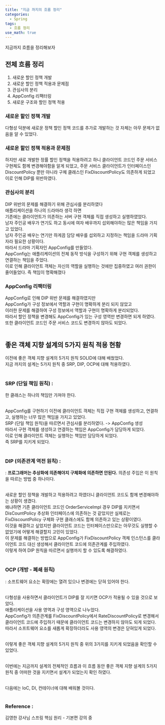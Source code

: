 ```yaml
---
title: "지금 까지의 흐름 정리"
categories:
  - Spring
tags:
  - 흐름 정리
use_math: true
---
```

지금까지 흐름을 정리해보자
## 전체 흐름 정리

1. 새로운 할인 정책 개발 <br>
2. 새로운 할인 정책 적용과 문제점 <br>
3. 관심사의 분리 <br>
4. AppConfig 리팩터링 <br>
5. 새로운 구조와 할인 정책 적용 <br>

### 새로운 할인 정책 개발
다형성 덕분에 새로운 정책 할인 정책 코드를 추가로 개발하는 것 자체는 아무 문제가 없음을 알 수 있었다.<br>
### 새로운 할인 정책 적용과 문제점
하지만 새로 개발한 정률 할인 정책을 적용하려고 하니 클라이언트 코드인 주문 서비스 구현체도 함께 변경해야함을 알게 되었고, 주문 서비스 클라이언트가 인터페이스인 DiscountPolicy 뿐만 아니라 구체 클래스인 FixDiscountPolicy도 의존하게 되었고 이로 인해 DIP를 위반하였다. <br>
### 관심사의 분리
DIP 위반의 문제를 해결하기 위해 관심사를 분리하였다<br>
애플리케이션을 하나의 드라마라 생각 하면 <br>
기존에는 클라이언트가 의존하는 서버 구현 객체를 직접 생성하고 실행하였었다.<br>
남자 주인공 배우가 연기도 하고 동시에 여자 배우까지 섭외해야하는 많은 책임을 가지고 있었다.<br>
남자 주인공 배우는 연기만 하게끔 담당 배우를 섭외하고 지정하는 책임을 드라마 기획자라 필요한 상황이다.<br>
따라서 드라마 기획자인 AppConfig를 만들었다.<br>
AppConfig는 애플리케이션의 전체 동작 방식을 구성하기 위해 구현 객체를 생성하고 연결하는 책임을 주었다.<br>
이로 인해 클라이언트 객체는 자신의 역할을 실행하는 것에만 집중하였고 여러 권한이 줄어들었다. 즉 책임이 명확해졌다<br>
### AppConfig 리팩터링
AppConfig로 인해 DIP 위반 문제를 해결하였지만 <br>
AppConfig가 구성 정보에서 역할과 구현이 명확하게 분리 되지 않았고 <br>
이러한 문제를 해결하여 구성 정보에서 역할과 구현이 명확하게 분리되었다.<br>
따라서 할인 정책을 변경해도 AppConfig가 있는 구성 영역만 변경하면 되게 하였다.<br>
또한 클라이언트 코드인 주문 서비스 코드도 변경하지 않아도 되었다.<br><br>

## 좋은 객체 지향 설계의 5가지 원칙 적용 현황
이전에 좋은 객체 지향 설계의 5가지 원칙 SOLID에 대해 배웠었다.<br>
지금 까지의 설계는 5가지 원칙 중 SRP, DIP, OCP에 대해 적용하였다.
<br><br>

### SRP (단일 책임 원칙) :
한 클래스는 하나의 책임만 가져야 한다.<br><br>

AppConfig를 구현하기 이전에 클라이언트 객체는 직접 구현 객체를 생성하고, 연결하고, 실행하는 너무 많은 책임을 가지고 있었다.<br>
SRP (단일 책임 원칙)을 따르면서 관심사를 분리하였다. -> AppConfig 생성<br>
 따라서 구현 객체를 생성하고 연결하는 책임은 AppConfig가 담당하게 되었다.<br>
 이로 인해 클라이언트 객체는 실행하는 책임만 담당하게 되었다.<br>
 즉 SRP를 지키게 되었다.<br><br>

 ### DIP (의존관계 역전 원칙) :
: <b>프로그래머는 추상화에 의존해야지 구체화에 의존하면 안된다.</b> 의존성 주입은 이 원칙을 따르는 방법 중 하나이다.<br>
<br>

새로운 할인 정책을 개발하고 적용하려고 하였더니 클라이언트 코드도 함께 변경해야하는 상황이 생겼다.<br>
왜냐하면 기존 클라이언트 코드인 OrderServiceImpl 경우 DIP를 지키면서 DisCountPolicy 추상화 인터페이스에 의존하는 것 같았지만 실제로는 FixDiscountPolicy 구체화 구현 클래스에도 함께 의존하고 있는 상황이였다. <br>
이것을 해결하고 싶었지만 클라이언트 코드는 인터페이스만으로는 아무것도 실행할 수 없었기에 어떻게 해결할지 고민이 있었다.<br>
이 문제를 해결하는 방법으로 AppConfig가 FixDiscountPolicy 객체 인스턴스를 클라이언트 코드 대신 생성해서 클라이언트 코드에 의존관계를 주입하였다. <br>
이렇게 하여 DIP 원칙을 따르면서 실행까지 할 수 있도록 해결하였다.<br><br>

### OCP (개방 - 폐쇄 원칙)
: 소프트웨어 요소는 확장에는 열려 있으나 변경에는 닫혀 있어야 한다.<br><br>

다형성을 사용하면서 클라이언트가 DIP를 잘 지키면 OCP가 적용될 수 있을 것으로 보았다. <br>
애플리케이션을 사용 영역과 구성 영역으로 나누었다.<br>
AppConfig가 의존관계를 FixDiscountPolicy에서 RateDiscountPolicy로 변경해서 클라이언트 코드에 주입하기 때문에 클라이언트 코드는 변경하지 않아도 되게 되었다.<br>
따라서 소프트웨어 요소를 새롭게 확장하더라도 사용 영역의 변경은 닫혀있게 되었다. <br><br>

이렇게 좋은 객체 지향 설계의 5가지 원칙 중 위의 3가지를 지키게 되었음을 확인할 수 있었다.
<br><br>

이번에는 지금까지 설계의 전체적인 흐름과 이 흐름 동안 좋은 객체 지향 설계의 5가지 원칙 중 어떠한 것을 지키면서 설계가 되었는지 확인 하였다. <br><br>

다음에는 IoC, DI, 컨테이너에 대해 배워볼 것이다.<br><br>

### Reference :
김영한 강사님 스프링 핵심 원리 - 기본편  강의 중